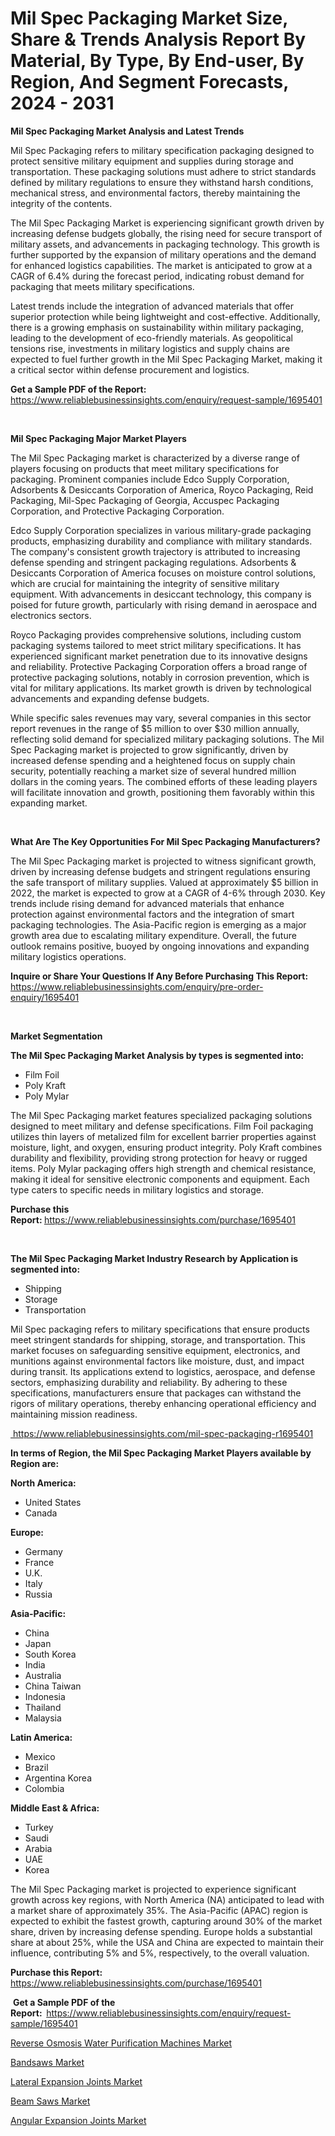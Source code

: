 <p><h1>Mil Spec Packaging Market Size, Share & Trends Analysis Report By Material, By Type, By End-user, By Region, And Segment Forecasts, 2024 - 2031</h1></p><p><strong>Mil Spec Packaging Market Analysis and Latest Trends</strong></p>
<p><p>Mil Spec Packaging refers to military specification packaging designed to protect sensitive military equipment and supplies during storage and transportation. These packaging solutions must adhere to strict standards defined by military regulations to ensure they withstand harsh conditions, mechanical stress, and environmental factors, thereby maintaining the integrity of the contents. </p><p>The Mil Spec Packaging Market is experiencing significant growth driven by increasing defense budgets globally, the rising need for secure transport of military assets, and advancements in packaging technology. This growth is further supported by the expansion of military operations and the demand for enhanced logistics capabilities. The market is anticipated to grow at a CAGR of 6.4% during the forecast period, indicating robust demand for packaging that meets military specifications.</p><p>Latest trends include the integration of advanced materials that offer superior protection while being lightweight and cost-effective. Additionally, there is a growing emphasis on sustainability within military packaging, leading to the development of eco-friendly materials. As geopolitical tensions rise, investments in military logistics and supply chains are expected to fuel further growth in the Mil Spec Packaging Market, making it a critical sector within defense procurement and logistics.</p></p>
<p><strong>Get a Sample PDF of the Report:&nbsp;</strong> <a href="https://www.reliablebusinessinsights.com/enquiry/request-sample/1695401?utm_campaign=1721&utm_medium=2&utm_source=Github&utm_content=ia&utm_term=19102024&utm_id=mil-spec-packaging">https://www.reliablebusinessinsights.com/enquiry/request-sample/1695401</a></p>
<p>&nbsp;</p>
<p><strong>Mil Spec Packaging Major Market Players</strong></p>
<p><p>The Mil Spec Packaging market is characterized by a diverse range of players focusing on products that meet military specifications for packaging. Prominent companies include Edco Supply Corporation, Adsorbents & Desiccants Corporation of America, Royco Packaging, Reid Packaging, Mil-Spec Packaging of Georgia, Accuspec Packaging Corporation, and Protective Packaging Corporation. </p><p>Edco Supply Corporation specializes in various military-grade packaging products, emphasizing durability and compliance with military standards. The company's consistent growth trajectory is attributed to increasing defense spending and stringent packaging regulations. Adsorbents & Desiccants Corporation of America focuses on moisture control solutions, which are crucial for maintaining the integrity of sensitive military equipment. With advancements in desiccant technology, this company is poised for future growth, particularly with rising demand in aerospace and electronics sectors.</p><p>Royco Packaging provides comprehensive solutions, including custom packaging systems tailored to meet strict military specifications. It has experienced significant market penetration due to its innovative designs and reliability. Protective Packaging Corporation offers a broad range of protective packaging solutions, notably in corrosion prevention, which is vital for military applications. Its market growth is driven by technological advancements and expanding defense budgets.</p><p>While specific sales revenues may vary, several companies in this sector report revenues in the range of $5 million to over $30 million annually, reflecting solid demand for specialized military packaging solutions. The Mil Spec Packaging market is projected to grow significantly, driven by increased defense spending and a heightened focus on supply chain security, potentially reaching a market size of several hundred million dollars in the coming years. The combined efforts of these leading players will facilitate innovation and growth, positioning them favorably within this expanding market.</p></p>
<p>&nbsp;</p>
<p><strong>What Are The Key Opportunities For Mil Spec Packaging Manufacturers?</strong></p>
<p><p>The Mil Spec Packaging market is projected to witness significant growth, driven by increasing defense budgets and stringent regulations ensuring the safe transport of military supplies. Valued at approximately $5 billion in 2022, the market is expected to grow at a CAGR of 4-6% through 2030. Key trends include rising demand for advanced materials that enhance protection against environmental factors and the integration of smart packaging technologies. The Asia-Pacific region is emerging as a major growth area due to escalating military expenditure. Overall, the future outlook remains positive, buoyed by ongoing innovations and expanding military logistics operations.</p></p>
<p><strong>Inquire or Share Your Questions If Any Before Purchasing This Report:</strong> <a href="https://www.reliablebusinessinsights.com/enquiry/pre-order-enquiry/1695401?utm_campaign=1721&utm_medium=2&utm_source=Github&utm_content=ia&utm_term=19102024&utm_id=mil-spec-packaging">https://www.reliablebusinessinsights.com/enquiry/pre-order-enquiry/1695401</a></p>
<p>&nbsp;</p>
<p><strong>Market Segmentation</strong></p>
<p><strong>The Mil Spec Packaging Market Analysis by types is segmented into:</strong></p>
<p><ul><li>Film Foil</li><li>Poly Kraft</li><li>Poly Mylar</li></ul></p>
<p><p>The Mil Spec Packaging market features specialized packaging solutions designed to meet military and defense specifications. Film Foil packaging utilizes thin layers of metalized film for excellent barrier properties against moisture, light, and oxygen, ensuring product integrity. Poly Kraft combines durability and flexibility, providing strong protection for heavy or rugged items. Poly Mylar packaging offers high strength and chemical resistance, making it ideal for sensitive electronic components and equipment. Each type caters to specific needs in military logistics and storage.</p></p>
<p><strong>Purchase this Report:&nbsp;</strong><a href="https://www.reliablebusinessinsights.com/purchase/1695401?utm_campaign=1721&utm_medium=2&utm_source=Github&utm_content=ia&utm_term=19102024&utm_id=mil-spec-packaging">https://www.reliablebusinessinsights.com/purchase/1695401</a></p>
<p>&nbsp;</p>
<p><strong>The Mil Spec Packaging Market Industry Research by Application is segmented into:</strong></p>
<p><ul><li>Shipping</li><li>Storage</li><li>Transportation</li></ul></p>
<p><p>Mil Spec packaging refers to military specifications that ensure products meet stringent standards for shipping, storage, and transportation. This market focuses on safeguarding sensitive equipment, electronics, and munitions against environmental factors like moisture, dust, and impact during transit. Its applications extend to logistics, aerospace, and defense sectors, emphasizing durability and reliability. By adhering to these specifications, manufacturers ensure that packages can withstand the rigors of military operations, thereby enhancing operational efficiency and maintaining mission readiness.</p></p>
<p><a href="https://www.reliablebusinessinsights.com/mil-spec-packaging-r1695401?utm_campaign=1721&utm_medium=2&utm_source=Github&utm_content=ia&utm_term=19102024&utm_id=mil-spec-packaging">&nbsp;https://www.reliablebusinessinsights.com/mil-spec-packaging-r1695401</a></p>
<p><strong>In terms of Region, the Mil Spec Packaging Market Players available by Region are:</strong></p>
<p>
    <p> <strong> North America: </strong>
        <ul>
            <li>United States</li>
            <li>Canada</li>
        </ul>
        </p> 
    <p> <strong> Europe: </strong>
        <ul>
            <li>Germany</li>
            <li>France</li>
            <li>U.K.</li>
            <li>Italy</li>
            <li>Russia</li>
        </ul>
        </p> 
    <p> <strong> Asia-Pacific: </strong>
        <ul>
            <li>China</li>
            <li>Japan</li>
            <li>South Korea</li>
            <li>India</li>
            <li>Australia</li>
            <li>China Taiwan</li>
            <li>Indonesia</li>
            <li>Thailand</li>
            <li>Malaysia</li>
        </ul>
        </p> 
    <p> <strong> Latin America: </strong>
        <ul>
            <li>Mexico</li>
            <li>Brazil</li>
            <li>Argentina Korea</li>
            <li>Colombia</li>
        </ul>
        </p> 
    <p> <strong> Middle East & Africa: </strong>
        <ul>
            <li>Turkey</li>
            <li>Saudi</li>
            <li>Arabia</li>
            <li>UAE</li>
            <li>Korea</li>
        </ul>
    </p>
    </p>
<p><p>The Mil Spec Packaging market is projected to experience significant growth across key regions, with North America (NA) anticipated to lead with a market share of approximately 35%. The Asia-Pacific (APAC) region is expected to exhibit the fastest growth, capturing around 30% of the market share, driven by increasing defense spending. Europe holds a substantial share at about 25%, while the USA and China are expected to maintain their influence, contributing 5% and 5%, respectively, to the overall valuation.</p></p>
<p><strong>Purchase this Report: </strong><a href="https://www.reliablebusinessinsights.com/purchase/1695401?utm_campaign=1721&utm_medium=2&utm_source=Github&utm_content=ia&utm_term=19102024&utm_id=mil-spec-packaging">https://www.reliablebusinessinsights.com/purchase/1695401</a></p>
<p>&nbsp;<strong>Get a Sample PDF of the Report:&nbsp;&nbsp;</strong><a href="https://www.reliablebusinessinsights.com/enquiry/request-sample/1695401?utm_campaign=1721&utm_medium=2&utm_source=Github&utm_content=ia&utm_term=19102024&utm_id=mil-spec-packaging">https://www.reliablebusinessinsights.com/enquiry/request-sample/1695401</a></p>
<p><strong></strong></p>
<p><p><a href="https://github.com/HobertDavis43/Market-Research-Report-List-1/blob/main/reverse-osmosis-water-purification-machines-market.md?utm_campaign=1721&utm_medium=2&utm_source=Github&utm_content=ia&utm_term=19102024&utm_id=mil-spec-packaging">Reverse Osmosis Water Purification Machines Market</a></p><p><a href="https://www.linkedin.com/pulse/global-bandsaws-market-opportunities-challenges2024-2031-westboro-jpm3c?utm_campaign=1721&utm_medium=2&utm_source=Github&utm_content=ia&utm_term=19102024&utm_id=mil-spec-packaging">Bandsaws Market</a></p><p><a href="https://issuu.com/reportprime-2/docs/lateral-expansion-joints-market-siz_31aa9f819ad400?utm_campaign=1721&utm_medium=2&utm_source=Github&utm_content=ia&utm_term=19102024&utm_id=mil-spec-packaging">Lateral Expansion Joints Market</a></p><p><a href="https://www.linkedin.com/pulse/pulse-beam-saws-rhythms-change-market-resonance-2024-2031-bultigen-eq1yc?utm_campaign=1721&utm_medium=2&utm_source=Github&utm_content=ia&utm_term=19102024&utm_id=mil-spec-packaging">Beam Saws Market</a></p><p><a href="https://issuu.com/reportprime-2/docs/angular-expansion-joints-market-siz_113b475eb0502d?utm_campaign=1721&utm_medium=2&utm_source=Github&utm_content=ia&utm_term=19102024&utm_id=mil-spec-packaging">Angular Expansion Joints Market</a></p></p>